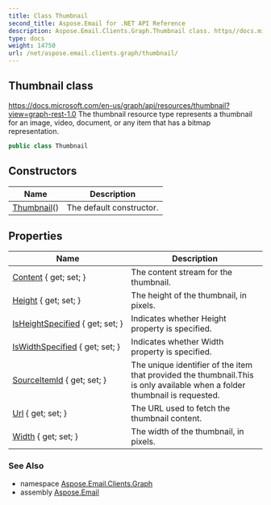 ```yaml
---
title: Class Thumbnail
second_title: Aspose.Email for .NET API Reference
description: Aspose.Email.Clients.Graph.Thumbnail class. https//docs.microsoft.com/enus/graph/api/resources/thumbnailviewgraphrest1.0 The thumbnail resource type represents a thumbnail for an image video document or any item that has a bitmap representation
type: docs
weight: 14750
url: /net/aspose.email.clients.graph/thumbnail/
---
```

## Thumbnail class

https://docs.microsoft.com/en-us/graph/api/resources/thumbnail?view=graph-rest-1.0 The thumbnail resource type represents a thumbnail for an image, video, document, or any item that has a bitmap representation.

```csharp
public class Thumbnail
```

## Constructors

| Name | Description |
| --- | --- |
| [Thumbnail](thumbnail/)() | The default constructor. |

## Properties

| Name | Description |
| --- | --- |
| [Content](../../aspose.email.clients.graph/thumbnail/content/) { get; set; } | The content stream for the thumbnail. |
| [Height](../../aspose.email.clients.graph/thumbnail/height/) { get; set; } | The height of the thumbnail, in pixels. |
| [IsHeightSpecified](../../aspose.email.clients.graph/thumbnail/isheightspecified/) { get; set; } | Indicates whether Height property is specified. |
| [IsWidthSpecified](../../aspose.email.clients.graph/thumbnail/iswidthspecified/) { get; set; } | Indicates whether Width property is specified. |
| [SourceItemId](../../aspose.email.clients.graph/thumbnail/sourceitemid/) { get; set; } | The unique identifier of the item that provided the thumbnail.This is only available when a folder thumbnail is requested. |
| [Url](../../aspose.email.clients.graph/thumbnail/url/) { get; set; } | The URL used to fetch the thumbnail content. |
| [Width](../../aspose.email.clients.graph/thumbnail/width/) { get; set; } | The width of the thumbnail, in pixels. |

### See Also

* namespace [Aspose.Email.Clients.Graph](../../aspose.email.clients.graph/)
* assembly [Aspose.Email](../../)


